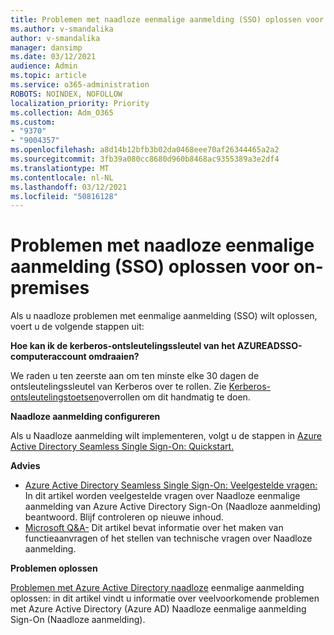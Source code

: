 ```yaml
---
title: Problemen met naadloze eenmalige aanmelding (SSO) oplossen voor on-premises
ms.author: v-smandalika
author: v-smandalika
manager: dansimp
ms.date: 03/12/2021
audience: Admin
ms.topic: article
ms.service: o365-administration
ROBOTS: NOINDEX, NOFOLLOW
localization_priority: Priority
ms.collection: Adm_O365
ms.custom:
- "9370"
- "9004357"
ms.openlocfilehash: a8d14b12bfb3b02da0468eee70af26344465a2a2
ms.sourcegitcommit: 3fb39a080cc8680d960b8468ac9355389a3e2df4
ms.translationtype: MT
ms.contentlocale: nl-NL
ms.lasthandoff: 03/12/2021
ms.locfileid: "50816128"
---
```

# <a name="troubleshoot-seamless-single-sign-on-sso-for-on-premises"></a>Problemen met naadloze eenmalige aanmelding (SSO) oplossen voor on-premises

Als u naadloze problemen met eenmalige aanmelding (SSO) wilt oplossen, voert u de volgende stappen uit:

**Hoe kan ik de kerberos-ontsleutelingssleutel van het AZUREADSSO-computeraccount omdraaien?**

We raden u ten zeerste aan om ten minste elke 30 dagen de ontsleutelingssleutel van Kerberos over te rollen. Zie [Kerberos-ontsleutelingstoetsen](https://docs.microsoft.com/azure/active-directory/hybrid/how-to-connect-sso-faq#)overrollen om dit handmatig te doen.

**Naadloze aanmelding configureren**

Als u Naadloze aanmelding wilt implementeren, volgt u de stappen in [Azure Active Directory Seamless Single Sign-On: Quickstart.](https://docs.microsoft.com/azure/active-directory/hybrid/how-to-connect-sso-quick-start#step-5-roll-over-keys)

**Advies**

- [Azure Active Directory Seamless Single Sign-On: Veelgestelde vragen:](https://docs.microsoft.com/azure/active-directory/hybrid/how-to-connect-sso-faq) In dit artikel worden veelgestelde vragen over Naadloze eenmalige aanmelding van Azure Active Directory Sign-On (Naadloze aanmelding) beantwoord. Blijf controleren op nieuwe inhoud.
- [Microsoft Q&A-](https://docs.microsoft.com/answers/topics/azure-ad-single-sign-on.html) Dit artikel bevat informatie over het maken van functieaanvragen of het stellen van technische vragen over Naadloze aanmelding.

**Problemen oplossen**

[Problemen met Azure Active Directory naadloze](https://docs.microsoft.com/azure/active-directory/hybrid/tshoot-connect-sso) eenmalige aanmelding oplossen: in dit artikel vindt u informatie over veelvoorkomende problemen met Azure Active Directory (Azure AD) Naadloze eenmalige aanmelding Sign-On (Naadloze aanmelding).








